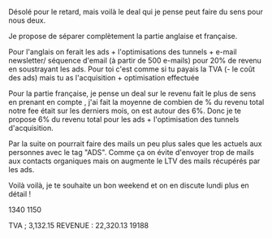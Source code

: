 Désolé pour le retard, mais voilà le deal qui je pense peut faire du sens pour nous deux. 

Je propose de séparer complètement la partie anglaise et française. 

Pour l'anglais on ferait les ads + l'optimisations des tunnels + e-mail newsletter/ séquence d'email (à partir de 500 e-mails) pour 20% de revenu en soustrayant les ads. Pour toi c'est comme si tu payais la TVA (- le coût des ads) mais tu as l'acquisition + optimisation effectuée

Pour la partie française, je pense un deal sur le revenu fait le plus de sens en prenant en compte , j'ai fait la moyenne de combien de % du revenu total notre fee était sur les derniers mois, on est autour des 6%. Donc je te propose 6% du revenu total pour les ads + l'optimisation des tunnels d'acquisition.



Par la suite on pourrait faire des mails un peu plus sales que les actuels aux personnes avec le tag "ADS". Comme ça on évite d'envoyer trop de mails aux contacts organiques mais on augmente le LTV des mails récupérés par les ads. 

Voilà voilà, je te souhaite un bon weekend et on en discute lundi plus en détail !



1340
1150

TVA ; 3,132.15
REVENUE : 22,320.13
19188